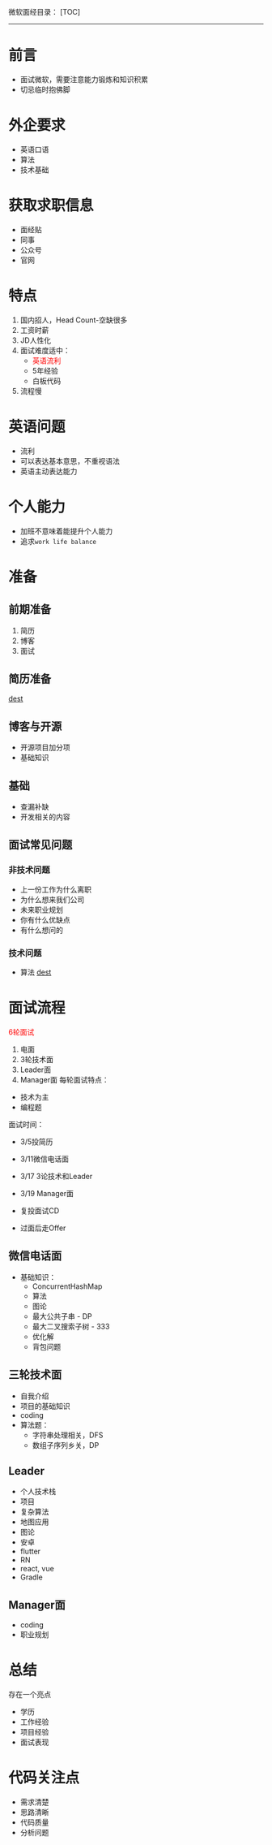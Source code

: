 微软面经目录：
[TOC]
***

# 前言
- 面试微软，需要注意能力锻炼和知识积累
- 切忌临时抱佛脚

# 外企要求
- 英语口语
- 算法
- 技术基础

# 获取求职信息
- 面经贴
- 同事
- 公众号
- 官网

# 特点
1. 国内招人，Head Count-空缺很多
2. 工资时薪
3. JD人性化
4. 面试难度适中：
	- <span style="color:red;">英语流利</span>
	- 5年经验
	- 白板代码
5. 流程慢

# 英语问题
- 流利
- 可以表达基本意思，不重视语法
- 英语主动表达能力

# 个人能力
- 加班不意味着能提升个人能力
- 追求`work life balance`

# 准备

## 前期准备
1. 简历
2. 博客
3. 面试

## 简历准备

[dest](https://www.paincker.com/how-to-write-a-resume)

## 博客与开源
- 开源项目加分项
- 基础知识

## 基础
- 查漏补缺
- 开发相关的内容

## 面试常见问题
### 非技术问题
- 上一份工作为什么离职
- 为什么想来我们公司
- 未来职业规划
- 你有什么优缺点
- 有什么想问的

### 技术问题
- 算法
[dest](https://www.paincker.com/prepare-coding-interview)

# 面试流程

<span style="color:red;">6轮面试</span>
1. 电面 
2. 3轮技术面
3. Leader面
4. Manager面
每轮面试特点：
- 技术为主
- 编程题

面试时间：
- 3/5投简历
- 3/11微信电话面
- 3/17 3论技术和Leader
- 3/19 Manager面

- 复投面试CD
- 过面后走Offer

## 微信电话面
- 基础知识：
	- ConcurrentHashMap
	- 算法
	- 图论
	- 最大公共子串 - DP
	- 最大二叉搜索子树 - 333
	- 优化解
	- 背包问题

## 三轮技术面
- 自我介绍
- 项目的基础知识
- coding
- 算法题：
	- 字符串处理相关，DFS
	- 数组子序列乡关，DP

## Leader
- 个人技术栈
- 项目
- 复杂算法
- 地图应用
- 图论
- 安卓
- flutter
- RN
- react, vue
- Gradle

## Manager面
- coding
- 职业规划

# 总结
存在一个亮点
- 学历
- 工作经验
- 项目经验
- 面试表现

# 代码关注点
- 需求清楚
- 思路清晰
- 代码质量
- 分析问题



